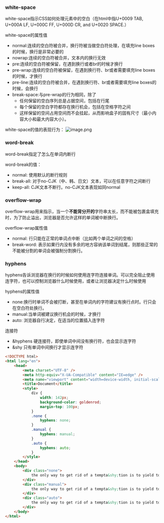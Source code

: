 ### white-space
white-space指示CSS如何处理元素中的空白（在html中指U+0009 TAB, U+000A LF, U+000C FF, U+000D CR, and U+0020 SPACE.）

white-space的属性值
- normal:连续的空白符被合并，换行符被当做空白符处理，在填充line boxes的时候，换行是非常必要的
- nowrap:连续的空白符被合并，文本内的换行无效
- pre:连续的空白符被保留，在遇到换行或者br的时候才换行
- pre-wrap:连续的空白符被保留，在遇到换行符、br或者需要填充line boxes的时候，才换行
- pre-line:连续的空白符被合并，在遇到换行符、br或者需要填充line boxes的时候，会换行
- break-space:与pre-wrap的行为相同，除了
  - 任何保留的空白序列总是占据空间，包括在行尾
  - 每个保留的空白字符都存在换行机会，包括在空格字符之间
  - 这样保留的空间占用空间而不会挂起，从而影响盒子的固有尺寸（最小内容大小和最大内容大小）。

white-space的值的表现行为：
![image.png](https://i.loli.net/2021/09/14/haYF85ceMkIjJbw.png)


### word-break
word-break指定了怎么在单词内断行

word-break的值：
- normal: 使用默认的断行规则
- break-all: 对于no-CJK（中、韩、日文）文本，可以在任意字符之间断行
- keep-all: CJK文本不断行。no-CJK文本表现如同normal

### overflow-wrap
overflow-wrap用来指示，当一个**不能背分开的**字符串太长，而不能被包裹盒填充时，为了防止溢出，浏览器是否允许这样的单词被中断换行。

overflow-wrap属性值
- normal: 行只能在正常的单词点中断（比如两个单词之间的空格）
- break-word: 表示如果行内没有多余的地方容纳该单词到结尾，则那些正常的不能被分割的单词会被强制分割换行。

### hyphens
hyphens告诉浏览器在换行的时候如何使用连字符连接单词。可以完全阻止使用连字符，也可以控制浏览器什么时候使用，或者让浏览器决定什么时候使用

hyphens的属性值
- none:换行时单词不会被打断，甚至在单词内的字符建议有换行点时。行只会在空白符处换行。
- manual:当单词被建议换行机会的时候，才换行
- auto: 浏览器自行决定，在适当的位置插入连字符

连接符
- &hyphens 硬连接符，即使单词中间没有换行符，也会显示连字符
- &shy 只有单词中间换行才显示连字符

```html
<!DOCTYPE html>
<html lang="en">
    <head>
        <meta charset="UTF-8" />
        <meta http-equiv="X-UA-Compatible" content="IE=edge" />
        <meta name="viewport" content="width=device-width, initial-scale=1.0" />
        <title>Document</title>
        <style>
            div {
                width: 142px;
                background-color: goldenrod;
                margin-top: 100px;
            }
            .none {
                hyphens: none;
            }
            .manual {
                hyphens: manual;
            }
            .auto {
                hyphens: auto;
            }
        </style>
    </head>
    <body>
        <div class="none">
            the only way to get rid of a tempta&shy;tion is to yield to it!
        </div>
        <div class="manual">
            the only way to get rid of a tempta&shy;tion is to yield to it!
        </div>
        <div class="auto">
            the only way to get rid of a tempta&shy;tion is to yield to it!
        </div>
    </body>
</html>
```
